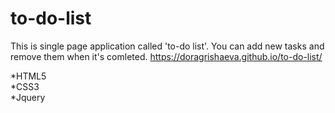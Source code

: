 # to-do-list
This is single page application called 'to-do list'. You can add new tasks and remove them when it's comleted.
https://doragrishaeva.github.io/to-do-list/

*HTML5  
*CSS3  
*Jquery
